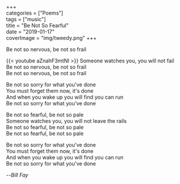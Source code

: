 +++  
categories = ["Poems"]  
tags = ["music"]  
title = "Be Not So Fearful"  
date = "2019-01-17"  
coverImage = "img/tweedy.png"
+++  
  
Be not so nervous, be not so frail  
<!--more-->
{{< youtube aZnahF3mtNI >}}
Someone watches you, you will not fail  
Be not so nervous, be not so frail  
Be not so nervous, be not so frail  
  
Be not so sorry for what you've done  
You must forget them now, it's done  
And when you wake up you will find you can run  
Be not so sorry for what you’ve done  
   
Be not so fearful, be not so pale  
Someone watches you, you will not leave the rails  
Be not so fearful, be not so pale  
Be not so fearful, be not so pale  
   
Be not so sorry for what you've done  
You must forget them now, it's done  
And when you wake up you will find you can run  
Be not so sorry for what you've done  
   
--<cite>Bill Fay</cite>  

